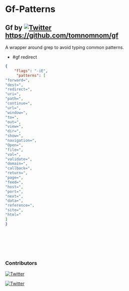 # Gf-Patterns

## Gf by [![Twitter](https://img.shields.io/badge/twitter-@TomNomNom-blue.svg)](https://twitter.com/TomNomNom) https://github.com/tomnomnom/gf

A wrapper around grep to avoid typing common patterns.

* #gf redirect

```json
{
    "flags": "-iE",
     "patterns": [
"forward=",
"dest=",
"redirect=",
"uri=",
"path=",
"continue=",
"url=",
"window=",
"to=",
"out=",
"view=",
"dir=",
"show=",
"navigation=",
"Open=",
"file=",
"val=",
"validate=",
"domain=",
"callback=",
"return=",
"page=",
"feed=",
"host=",
"port=",
"next=",
"data=",
"reference=",
"site=",
"html="
]
}

```

```

```

```

```

```

```
```

```
```

```
```
```

### Contributors 
[![Twitter](https://img.shields.io/badge/twitter-@1ndianl33t-blue.svg)](https://twitter.com/1ndianl33t)

[![Twitter](https://img.shields.io/badge/twitter-@TomNomNom-blue.svg)](https://twitter.com/TomNomNom)
